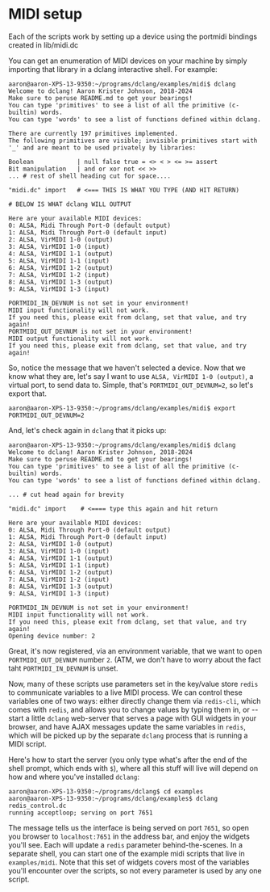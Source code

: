 # MIDI setup

Each of the scripts work by setting up a device using the portmidi bindings
created in lib/midi.dc

You can get an enumeration of MIDI devices on your machine by simply importing that
library in a dclang interactive shell. For example:

```
aaron@aaron-XPS-13-9350:~/programs/dclang/examples/midi$ dclang
Welcome to dclang! Aaron Krister Johnson, 2018-2024
Make sure to peruse README.md to get your bearings!
You can type 'primitives' to see a list of all the primitive (c-builtin) words.
You can type 'words' to see a list of functions defined within dclang.

There are currently 197 primitives implemented.
The following primitives are visible; invisible primitives start with '_' and are meant to be used privately by libraries:

Boolean            | null false true = <> < > <= >= assert 
Bit manipulation   | and or xor not << >> 
... # rest of shell heading cut for space....

"midi.dc" import   # <=== THIS IS WHAT YOU TYPE (AND HIT RETURN)

# BELOW IS WHAT dclang WILL OUTPUT

Here are your available MIDI devices:
0: ALSA, Midi Through Port-0 (default output)
1: ALSA, Midi Through Port-0 (default input)
2: ALSA, VirMIDI 1-0 (output)
3: ALSA, VirMIDI 1-0 (input)
4: ALSA, VirMIDI 1-1 (output)
5: ALSA, VirMIDI 1-1 (input)
6: ALSA, VirMIDI 1-2 (output)
7: ALSA, VirMIDI 1-2 (input)
8: ALSA, VirMIDI 1-3 (output)
9: ALSA, VirMIDI 1-3 (input)

PORTMIDI_IN_DEVNUM is not set in your environment!
MIDI input functionality will not work.
If you need this, please exit from dclang, set that value, and try again!
PORTMIDI_OUT_DEVNUM is not set in your environment!
MIDI output functionality will not work.
If you need this, please exit from dclang, set that value, and try again!
```

So, notice the message that we haven't selected a device. Now that we know what they are,
let's say I want to use `ALSA, VirMIDI 1-0 (output)`, a virtual port, to send data to.
Simple, that's `PORTMIDI_OUT_DEVNUM=2`, so let's export that.

```
aaron@aaron-XPS-13-9350:~/programs/dclang/examples/midi$ export PORTMIDI_OUT_DEVNUM=2
```

And, let's check again in `dclang` that it picks up:

```
aaron@aaron-XPS-13-9350:~/programs/dclang/examples/midi$ dclang
Welcome to dclang! Aaron Krister Johnson, 2018-2024
Make sure to peruse README.md to get your bearings!
You can type 'primitives' to see a list of all the primitive (c-builtin) words.
You can type 'words' to see a list of functions defined within dclang.

... # cut head again for brevity

"midi.dc" import    # <==== type this again and hit return

Here are your available MIDI devices:
0: ALSA, Midi Through Port-0 (default output)
1: ALSA, Midi Through Port-0 (default input)
2: ALSA, VirMIDI 1-0 (output)
3: ALSA, VirMIDI 1-0 (input)
4: ALSA, VirMIDI 1-1 (output)
5: ALSA, VirMIDI 1-1 (input)
6: ALSA, VirMIDI 1-2 (output)
7: ALSA, VirMIDI 1-2 (input)
8: ALSA, VirMIDI 1-3 (output)
9: ALSA, VirMIDI 1-3 (input)

PORTMIDI_IN_DEVNUM is not set in your environment!
MIDI input functionality will not work.
If you need this, please exit from dclang, set that value, and try again!
Opening device number: 2 

```

Great, it's now registered, via an environment variable, that we want to open
`PORTMIDI_OUT_DEVNUM` number `2`. (ATM, we don't have to worry about the fact
taht `PORTMIDI_IN_DEVNUM` is unset.

Now, many of these scripts use parameters set in the key/value store `redis`
to communicate variables to a live MIDI process. We can control these variables
one of two ways: either directly change them via `redis-cli`, which comes with
`redis`, and allows you to change values by typing them in, or -- start a little
`dclang` web-server that serves a page with GUI widgets in your browser, and have
AJAX messages update the same variables in `redis`, which will be picked up by the
separate `dclang` process that is running a MIDI script.

Here's how to start the server (you only type what's after the end of the shell prompt, which
ends with `$`), where all this stuff will live will depend on how and where you've installed
`dclang`:

```
aaron@aaron-XPS-13-9350:~/programs/dclang$ cd examples
aaron@aaron-XPS-13-9350:~/programs/dclang/examples$ dclang redis_control.dc
running acceptloop; serving on port 7651 
```

The message tells us the interface is being served on port `7651`, so open you browser to
`localhost:7651` in the address bar, and enjoy the widgets you'll see. Each will update
a `redis` parameter behind-the-scenes. In a separate shell, you can start one of the example
midi scripts that live in `examples/midi`. Note that this set of widgets covers most of the
variables you'll encounter over the scripts, so not every parameter is used by any one script.
